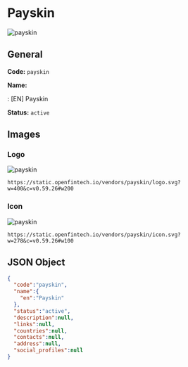 
# Payskin 
![payskin](https://static.openfintech.io/vendors/payskin/logo.svg?w=400&c=v0.59.26#w200)  

## General 
 
**Code:** `payskin` 
 
**Name:** 
 
:	[EN] Payskin 
 
**Status:** `active` 
 

## Images 

### Logo 
 
![payskin](https://static.openfintech.io/vendors/payskin/logo.svg?w=400&c=v0.59.26#w200)  

```
https://static.openfintech.io/vendors/payskin/logo.svg?w=400&c=v0.59.26#w200
```  

### Icon 
 
![payskin](https://static.openfintech.io/vendors/payskin/icon.svg?w=278&c=v0.59.26#w100)  

```
https://static.openfintech.io/vendors/payskin/icon.svg?w=278&c=v0.59.26#w100
```  

## JSON Object 

```json
{
  "code":"payskin",
  "name":{
    "en":"Payskin"
  },
  "status":"active",
  "description":null,
  "links":null,
  "countries":null,
  "contacts":null,
  "address":null,
  "social_profiles":null
}
```  
